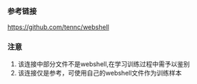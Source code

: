 ### 参考链接
https://github.com/tennc/webshell

### 注意
1. 该连接中部分文件不是webshell,在学习训练过程中需予以鉴别
2. 该连接仅是参考，可使用自己的webshell文件作为训练样本

